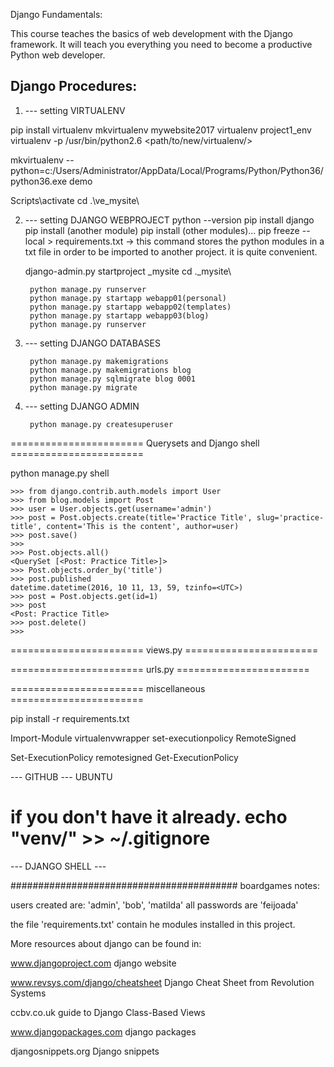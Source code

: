 Django Fundamentals:

This course teaches the basics of web development with the Django framework. It will teach you everything you need to become a productive Python web developer.



## Django Procedures:

1) --- setting VIRTUALENV

pip install virtualenv
mkvirtualenv mywebsite2017
virtualenv project1_env
virtualenv -p /usr/bin/python2.6 <path/to/new/virtualenv/>

mkvirtualenv --python=c:/Users/Administrator/AppData/Local/Programs/Python/Python36/python36.exe demo


Scripts\activate
cd .\ve_mysite\


2) --- setting DJANGO WEBPROJECT
	python --version
	pip install django
	pip install (another module)
	pip install (other modules)...
	pip freeze --local > requirements.txt 
		-> this command stores the python modules in a txt file in order to be imported to another project. it is quite convenient.
	
	django-admin.py startproject _mysite
	cd .\_mysite\

		python manage.py runserver
		python manage.py startapp webapp01(personal)
		python manage.py startapp webapp02(templates)
		python manage.py startapp webapp03(blog)
		python manage.py runserver

	
3) --- setting DJANGO DATABASES

		python manage.py makemigrations
		python manage.py makemigrations blog
		python manage.py sqlmigrate blog 0001
		python manage.py migrate

4) --- setting DJANGO ADMIN

		python manage.py createsuperuser
	

======================= Querysets and Django shell =======================

python manage.py shell

	>>> from django.contrib.auth.models import User
	>>> from blog.models import Post
	>>> user = User.objects.get(username='admin')
	>>> post = Post.objects.create(title='Practice Title', slug='practice-title', content='This is the content', author=user)
	>>> post.save()
	>>> 
	>>> Post.objects.all()
	<QuerySet [<Post: Practice Title>]>
	>>> Post.objects.order_by('title')
	>>> post.published
	datetime.datetime(2016, 10 11, 13, 59, tzinfo=<UTC>)
	>>> post = Post.objects.get(id=1)
	>>> post
	<Post: Practice Title>
	>>> post.delete()
	>>>

======================= views.py =======================


======================= urls.py =======================


======================= miscellaneous =======================

pip install -r requirements.txt


Import-Module virtualenvwrapper
set-executionpolicy RemoteSigned

Set-ExecutionPolicy remotesigned
Get-ExecutionPolicy

--- GITHUB --- UBUNTU
# if you don't have it already. echo "venv/" >> ~/.gitignore 

--- DJANGO SHELL ---



#########################################
boardgames notes:

users created are: 'admin', 'bob', 'matilda'
all passwords are 'feijoada'


the file 'requirements.txt' contain he modules installed in this project.



More resources about django can be found in:

www.djangoproject.com
	django website
	
www.revsys.com/django/cheatsheet
	Django Cheat Sheet from Revolution Systems

ccbv.co.uk
	guide to Django Class-Based Views

www.djangopackages.com
	django packages

djangosnippets.org
	Django snippets